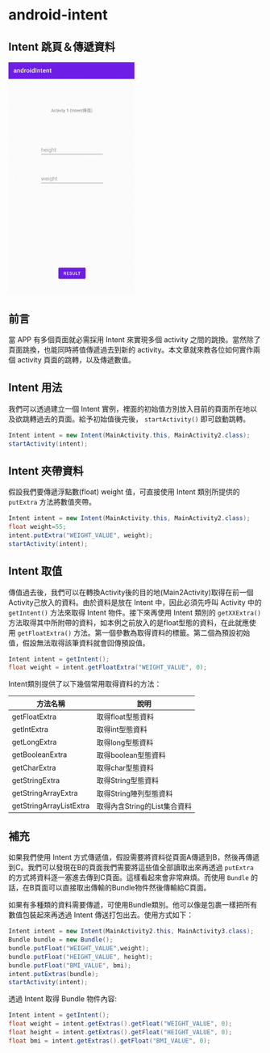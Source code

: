 # android-intent
## Intent 跳頁＆傳遞資料

<img src="./screenshot/demo.gif" width="250px">

## 前言
當 APP 有多個頁面就必需採用 Intent 來實現多個 activity 之間的跳換。當然除了頁面跳換，也能同時將值傳遞過去到新的 activity。本文章就來教各位如何實作兩個 activity 頁面的跳轉，以及傳遞數值。

## Intent 用法
我們可以透過建立一個 Intent 實例，裡面的初始值方別放入目前的頁面所在地以及欲跳轉過去的頁面。給予初始值後完後， `startActivity()` 即可啟動跳轉。

```java
Intent intent = new Intent(MainActivity.this, MainActivity2.class);
startActivity(intent);
```

## Intent 夾帶資料
假設我們要傳遞浮點數(float) weight 值，可直接使用 Intent 類別所提供的 `putExtra` 方法將數值夾帶。

```java
Intent intent = new Intent(MainActivity.this, MainActivity2.class);
float weight=55;
intent.putExtra("WEIGHT_VALUE", weight);
startActivity(intent);
```

## Intent 取值
傳值過去後，我們可以在轉換Activity後的目的地(Main2Activity)取得在前一個Activity己放入的資料。由於資料是放在 Intent 中，因此必須先呼叫 Activity 中的 `getIntent()` 方法來取得 Intent 物件。接下來再使用 Intent 類別的 `getXXExtra()` 方法取得其中所附帶的資料，如本例之前放入的是float型態的資料，在此就應使用 `getFloatExtra()` 方法。第一個參數為取得資料的標籤。第二個為預設初始值，假設無法取得該筆資料就會回傳預設值。

```java
Intent intent = getIntent();
float weight = intent.getFloatExtra("WEIGHT_VALUE", 0);
```

Intent類別提供了以下幾個常用取得資料的方法：

| 方法名稱                | 說明                         |
|-------------------------|------------------------------|
| getFloatExtra           | 取得float型態資料            |
| getIntExtra             | 取得int型態資料              |
| getLongExtra            | 取得long型態資料             |
| getBooleanExtra         | 取得boolean型態資料          |
| getCharExtra            | 取得char型態資料             |
| getStringExtra          | 取得String型態資料           |
| getStringArrayExtra     | 取得String陣列型態資料       |
| getStringArrayListExtra | 取得內含String的List集合資料 |

## 補充
如果我們使用 Intent 方式傳遞值，假設需要將資料從頁面A傳遞到B，然後再傳遞到C。我們可以發現在B的頁面我們需要將這些值全部讀取出來再透過 `putExtra` 的方式將資料逐一塞進去傳到C頁面。這樣看起來會非常麻煩。而使用 `Bundle` 的話，在B頁面可以直接取出傳輸的Bundle物件然後傳輸給C頁面。

如果有多種類的資料需要傳遞，可使用Bundle類別。他可以像是包裹一樣把所有數值包裝起來再透過 Intent 傳送打包出去。使用方式如下：

```java
Intent intent = new Intent(MainActivity2.this, MainActivity3.class);
Bundle bundle = new Bundle();
bundle.putFloat("WEIGHT_VALUE",weight);
bundle.putFloat("HEIGHT_VALUE", height);
bundle.putFloat("BMI_VALUE", bmi);
intent.putExtras(bundle);
startActivity(intent);
```

透過 Intent 取得 Bundle 物件內容:

```java
Intent intent = getIntent();
float weight = intent.getExtras().getFloat("WEIGHT_VALUE", 0);
float height = intent.getExtras().getFloat("HEIGHT_VALUE", 0);
float bmi = intent.getExtras().getFloat("BMI_VALUE", 0);
```
